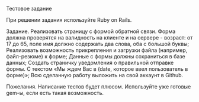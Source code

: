 Тестовое задание

При решении задания используйте Ruby on Rails.

Задание.
Реализовать страницу с формой обратной связи. 
Форма должна проверятся на валидность на клиенте и на сервере - возраст: от 17 до 65,
поле имя должно содержать два слова, оба с большой буквы;
Реализовать возможность прикрепления и загрузки файла (например, файл-резюме) к форме;
Данные с формы должны сохраниться в базе данных;
Создать страничку уведомления о правильной отправке формы. С текстом «Мы ждем Вас в (date,
которое ввел пользователь в форме)»;
Всю сделанную работу выложить на свой аккаунт в Github.

Пожелания.
Написание тестов будет плюсом.
Используйте уже готовые gem-ы, если есть такая возможность.
